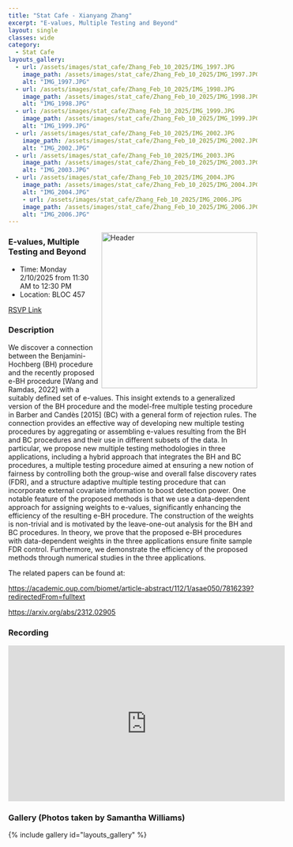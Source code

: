 ```yaml
---
title: "Stat Cafe - Xianyang Zhang"
excerpt: "E-values, Multiple Testing and Beyond"
layout: single
classes: wide
category: 
  - Stat Cafe
layouts_gallery:
  - url: /assets/images/stat_cafe/Zhang_Feb_10_2025/IMG_1997.JPG
    image_path: /assets/images/stat_cafe/Zhang_Feb_10_2025/IMG_1997.JPG
    alt: "IMG_1997.JPG"
  - url: /assets/images/stat_cafe/Zhang_Feb_10_2025/IMG_1998.JPG
    image_path: /assets/images/stat_cafe/Zhang_Feb_10_2025/IMG_1998.JPG
    alt: "IMG_1998.JPG"
  - url: /assets/images/stat_cafe/Zhang_Feb_10_2025/IMG_1999.JPG
    image_path: /assets/images/stat_cafe/Zhang_Feb_10_2025/IMG_1999.JPG
    alt: "IMG_1999.JPG"
  - url: /assets/images/stat_cafe/Zhang_Feb_10_2025/IMG_2002.JPG
    image_path: /assets/images/stat_cafe/Zhang_Feb_10_2025/IMG_2002.JPG
    alt: "IMG_2002.JPG"
  - url: /assets/images/stat_cafe/Zhang_Feb_10_2025/IMG_2003.JPG
    image_path: /assets/images/stat_cafe/Zhang_Feb_10_2025/IMG_2003.JPG
    alt: "IMG_2003.JPG"
  - url: /assets/images/stat_cafe/Zhang_Feb_10_2025/IMG_2004.JPG
    image_path: /assets/images/stat_cafe/Zhang_Feb_10_2025/IMG_2004.JPG
    alt: "IMG_2004.JPG"
    - url: /assets/images/stat_cafe/Zhang_Feb_10_2025/IMG_2006.JPG
    image_path: /assets/images/stat_cafe/Zhang_Feb_10_2025/IMG_2006.JPG
    alt: "IMG_2006.JPG"
---
```



<img src="https://github.com/tamusgsa/tamusgsa.github.io/blob/master/assets/images/stat_cafe/Zhang_Feb_10_2025/IMG_2008.JPG?raw=true" alt="Header" width="315" style="float: right;"/> 


###  E-values, Multiple Testing and Beyond

- Time: Monday 2/10/2025 from 11:30 AM to 12:30 PM
- Location: BLOC 457

[RSVP Link](<https://urldefense.com/v3/__https://forms.gle/PALkrocyGCPqyCWf7__;!!KwNVnqRv!D32vBkEZwrqCRvLcUeJTg1l6yD21M9bihYBAOZA7SK0XdIPk59JvzinYBYszXeRijwo-nQWDhZey9Z1zJYkzjA$>)

### Description
We discover a connection between the Benjamini-Hochberg (BH) procedure and the recently proposed e-BH procedure [Wang and Ramdas, 2022] with a suitably defined set of e-values. This insight extends to a generalized version of the BH procedure and the model-free multiple testing procedure in Barber and Candès [2015] (BC) with a general form of rejection rules. The connection provides an effective way of developing new multiple testing procedures by aggregating or assembling e-values resulting from the BH and BC procedures and their use in different subsets of the data. In particular, we propose new multiple testing methodologies in three applications, including a hybrid approach that integrates the BH and BC procedures, a multiple testing procedure aimed at ensuring a new notion of fairness by controlling both the group-wise and overall false discovery rates (FDR), and a structure adaptive multiple testing procedure that can incorporate external covariate information to boost detection power. One notable feature of the proposed methods is that we use a data-dependent approach for assigning weights to e-values, significantly enhancing the efficiency of the resulting e-BH procedure. The construction of the weights is non-trivial and is motivated by the leave-one-out analysis for the BH and BC procedures. In theory, we prove that the proposed e-BH procedures with data-dependent weights in the three applications ensure finite sample FDR control. Furthermore, we demonstrate the efficiency of the proposed methods through numerical studies in the three applications.

The related papers can be found at: 

<https://academic.oup.com/biomet/article-abstract/112/1/asae050/7816239?redirectedFrom=fulltext>

<https://arxiv.org/abs/2312.02905>

<!--
### Presentation
<iframe src="https://drive.google.com/file/d/1tN9MfS-UIcedYkMafjpg1VxsRcSM0t8T/preview" width="640" height="480" allow="autoplay"></iframe>
-->

### Recording
<iframe width="560" height="315" src="https://www.youtube.com/embed/YjR7OlZPy2I?si=fbJmXI60nApV2h8H" title="YouTube video player" frameborder="0" allow="accelerometer; autoplay; clipboard-write; encrypted-media; gyroscope; picture-in-picture; web-share" referrerpolicy="strict-origin-when-cross-origin" allowfullscreen></iframe>



### Gallery (Photos taken by Samantha Williams)

{% include gallery id="layouts_gallery" %}


